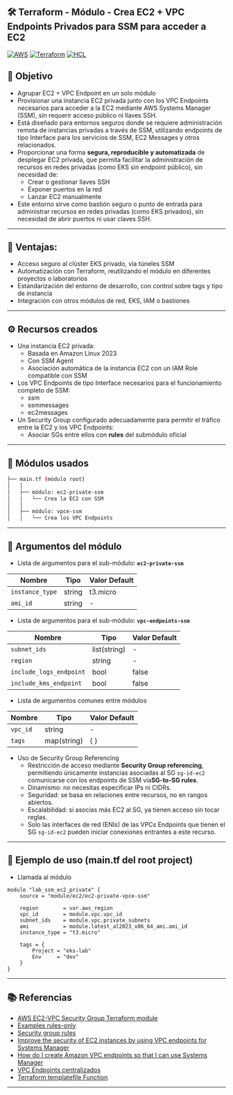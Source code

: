 ## 🛠️ Terraform - Módulo - Crea EC2 + VPC Endpoints Privados para SSM para acceder a EC2
[![AWS](https://img.shields.io/badge/AWS-%23FF9900.svg?logo=amazon-web-services&logoColor=white)](#)
[![Terraform](https://img.shields.io/badge/IaC-Terraform-623CE4?logo=terraform&logoColor=white)](#)
[![HCL](https://img.shields.io/badge/Language-HCL-blueviolet)](#)

## 🎯 Objetivo
- Agrupar EC2 + VPC Endpoint en un solo módulo
- Provisionar una instancia EC2 privada junto con los VPC Endpoints necesarios para acceder a la EC2 mediante AWS Systems Manager (SSM), sin requerir acceso público ni llaves SSH.
- Está diseñado para entornos seguros donde se requiere administración remota de instancias privadas a través de SSM, utilizando endpoints de tipo Interface para los servicios de SSM, EC2 Messages y otros relacionados.
- Proporcionar una forma **segura, reproducible y automatizada** de desplegar EC2 privada, que permita facilitar la administración de recursos en redes privadas (como EKS sin endpoint público), sin necesidad de:
    - Crear o gestionar llaves SSH
    - Exponer puertos en la red
    - Lanzar EC2 manualmente
- Este entorno sirve como bastión seguro o punto de entrada para administrar recursos en redes privadas (como EKS privados), sin necesidad de abrir puertos ni usar claves SSH.

---

## 🚀 Ventajas:
- Acceso seguro al clúster EKS privado, vía túneles SSM
- Automatización con Terraform, reutilizando el módulo en diferentes proyectos o laboratorios
- Estandarización del entorno de desarrollo, con control sobre tags y tipo de instancia
- Integración con otros módulos de red, EKS, IAM o bastiones

---

## ⚙️ Recursos creados
- Una instancia EC2 privada:
    - Basada en Amazon Linux 2023
    - Con SSM Agent
    - Asociación automática de la instancia EC2 con un IAM Role compatible con SSM
- Los VPC Endpoints de tipo Interface necesarios para el funcionamiento completo de SSM:
    - ssm
    - ssmmessages
    - ec2messages
- Un Security Group configurado adecuadamente para permitir el tráfico entre la EC2 y los VPC Endpoints:
    - Asociar SGs entre ellos con **rules** del submódulo oficial

---

## 🧩 Módulos usados
```bash
├── main.tf (módulo root)
│   │
│   ├── módulo: ec2-private-ssm
│   │   └── Crea la EC2 con SSM
│   │
│   ├── módulo: vpce-ssm
│   │   └── Crea los VPC Endpoints
```

---

## 🔧 Argumentos del módulo
- Lista de argumentos para el sub-módulo: **`ec2-private-ssm`**

| Nombre                       | Tipo         | Valor Default  |
|------------------------------|--------------|----------------|              
| `instance_type`              | string       |t3.micro        |
| `ami_id`                     | string       |-               |


- Lista de argumentos para el sub-módulo: **`vpc-endpoints-ssm`**

| Nombre                       | Tipo         | Valor Default  |
|------------------------------|--------------|----------------|   
| `subnet_ids`                 | list(string) | -              |             
| `region`                     | string       | -              |
| `include_logs_endpoint`      | bool         |false           |
| `include_kms_endpoint`       | bool         |false           |


- Lista de argumentos comunes entre módulos

| Nombre                       | Tipo         | Valor Default  |
|------------------------------|--------------|----------------|
| `vpc_id`                     | string       | -              |   
| `tags`                       | map(string)  |{ }             |


- Uso de Security Group Referencing
    - Restricción de acceso mediante **Security Group referencing**, permitiendo únicamente instancias asociadas al SG `sg-id-ec2`  comunicarse con los endpoints de SSM vía**SG-to-SG rules**.
    - Dinamismo: no necesitas especificar IPs ni CIDRs.
    - Seguridad: se basa en relaciones entre recursos, no en rangos abiertos.
    - Escalabilidad: si asocias más EC2 al SG, ya tienen acceso sin tocar reglas.
    - Solo las interfaces de red (ENIs) de las VPCs Endpoints que tienen el SG `sg-id-ec2` pueden iniciar conexiones entrantes a este recurso.

---

## 🧪 Ejemplo de uso (main.tf del root project)
- Llamada al módulo
```hcl
module "lab_ssm_ec2_private" {
    source = "module/ec2/ec2-private-vpce-ssm"

    region        = var.aws_region
    vpc_id        = module.vpc.vpc_id
    subnet_ids    = module.vpc.private_subnets
    ami           = module.latest_al2023_x86_64_ami.ami_id
    instance_type = "t3.micro"
    
    tags = {
        Project = "eks-lab"
        Env     = "dev"
    }
}
```

---

## 📚 Referencias
- [AWS EC2-VPC Security Group Terraform module](https://registry.terraform.io/modules/terraform-aws-modules/security-group/aws/latest)
- [Examples rules-only](https://github.com/terraform-aws-modules/terraform-aws-security-group/blob/master/examples/rules-only/main.tf)
- [Security group rules](https://docs.aws.amazon.com/vpc/latest/userguide/security-group-rules.html)
- [Improve the security of EC2 instances by using VPC endpoints for Systems Manager](https://docs.aws.amazon.com/systems-manager/latest/userguide/setup-create-vpc.html)
- [How do I create Amazon VPC endpoints so that I can use Systems Manager](https://repost.aws/knowledge-center/ec2-systems-manager-vpc-endpoints)
- [VPC Endpoints centralizados](https://www.paradigmadigital.com/dev/vpc-endpoints-centralizados-que-son)
- [Terraform templatefile Function](https://developer.hashicorp.com/terraform/language/functions/templatefile)

---